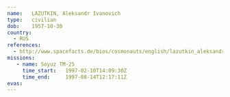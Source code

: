 ```yaml
---
name:	LAZUTKIN, Aleksandr Ivanovich 
type:	civilian
dob:	1957-10-30
country:
  - RUS
references:
  - http://www.spacefacts.de/bios/cosmonauts/english/lazutkin_aleksandr.htm
missions:
   - name: Soyuz TM-25
     time_start:   1997-02-10T14:09:30Z
     time_end:     1997-08-14T12:17:11Z
evas:
---
```

